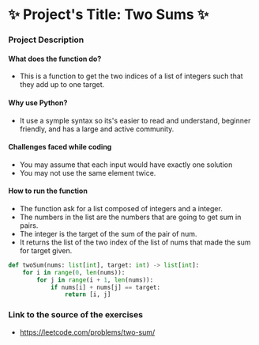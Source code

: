 # ✨ Project's Title: Two Sums ✨

### Project Description

#### What does the function do?
* This is a function to get the two indices of a list of integers such that they add up to one target.

#### Why use Python?
* It use a symple syntax so its's easier to read and understand, beginner friendly, and has a large and active community.

#### Challenges faced while coding
* You may assume that each input would have exactly one solution
* You may not use the same element twice.

#### How to run the function
* The function ask for a list composed of integers and a integer.
* The numbers in the list are the numbers that are going to get sum in pairs.
* The integer is the target of the sum of the pair of num.
* It returns the list of the two index of the list of nums that made the sum for target given.

```python
def twoSum(nums: list[int], target: int) -> list[int]:
    for i in range(0, len(nums)):
        for j in range(i + 1, len(nums)):
            if nums[i] + nums[j] == target:
                return [i, j]
```

### Link to the source of the exercises
* https://leetcode.com/problems/two-sum/
